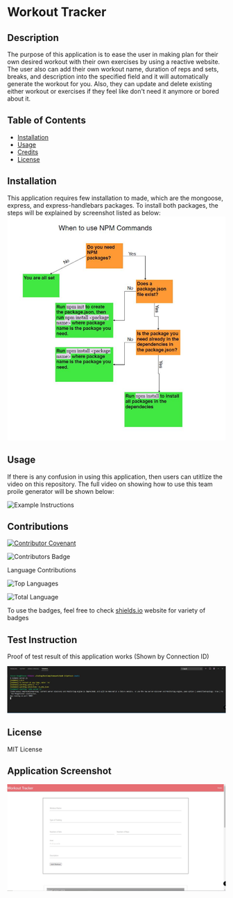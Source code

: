 # Workout Tracker

## Description 
The purpose of this application is to ease the user in making plan for their own desired workout with their own exercises by using a reactive website. The user also can add their own workout name, duration of reps and sets, breaks, and description into the specified field and it will automatically generate the workout for you. Also, they can update and delete existing either workout or exercises if they feel like don't need it anymore or bored about it. 
    
## Table of Contents
* [Installation](#installation)
* [Usage](#usage)
* [Credits](#credits)
* [License](#license)

## Installation 
This application requires few installation to made, which are the mongoose, express, and express-handlebars packages. To install both packages, the steps will be explained by screenshot listed as below:
![Steps Installation](./public/assets/images/steps.JPG) 
  
## Usage 
If there is any confusion in using this application, then users can utitlize the video on this repository. The full video on showing how to use this team proile generator will be shown below:
  
![Example Instructions](./public/assets/image/demo.gif)
  
## Contributions
[![Contributor Covenant](https://img.shields.io/badge/Contributor%20Covenant-v2.0%20adopted-ff69b4.svg)](code_of_conduct.md) 

![Contributors Badge](https://img.shields.io/github/contributors/stevenbong96/WABHndlBars?label=Total%20Contributors)

Language Contributions

![Top Languages](https://img.shields.io/github/languages/top/stevenbong96/WABHndlBars)

![Total Language](https://img.shields.io/github/languages/count/stevenbong96/WABHndlBars)

To use the badges, feel free to check [shields.io](https://shields.io/) website for variety of badges

## Test Instruction 
Proof of test result of this application works (Shown by Connection ID)

![Test Results](./public/assets/images/TestResult.JPG)

## License 
  
MIT License

## Application Screenshot

![Screenshot](./public/assets/images/screenshot.JPG)